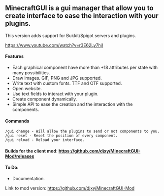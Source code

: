 ## MinecraftGUI is a gui manager that allow you to create interface to ease the interaction with your plugins.

This version adds support for Bukkit/Spigot servers and plugins.

https://www.youtube.com/watch?v=r3E62Ly7hjI

#### Features
  - Each graphical component have more than +18 attributes per state with many possibilities.
  - Draw images. GIF, PNG and JPG supported.
  - Write text with custom fonts. TTF and OTF supported.
  - Open website.
  - Use text fields to interact with your plugin.
  - Create component dynamically.
  - Simple API to ease the creation and the interaction with the components.

#### Commands
```
/gui change - Will allow the plugins to send or not components to you.
/gui reset - Reset the position of every component.
/gui reload - Reload your interface.
```

#### Builds for the client mod: https://github.com/djxy/MinecraftGUI-Mod/releases

#### To Do:
  - Documentation.

Link to mod version: https://github.com/djxy/MinecraftGUI-Mod

